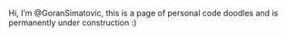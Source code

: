 Hi, I’m @GoranSimatovic, this is a page of personal code doodles and is permanently under construction :)
<!---
GoranSimatovic/GoranSimatovic is a ✨ special ✨ repository because its `README.md` (this file) appears on your GitHub profile.
You can click the Preview link to take a look at your changes.
--->

